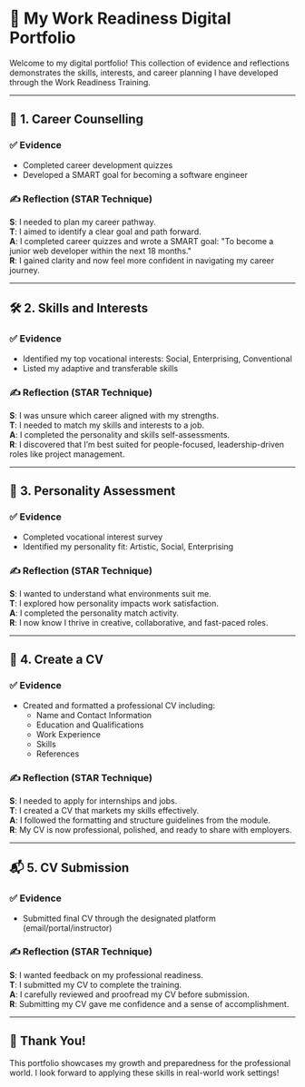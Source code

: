 # 🌟 My Work Readiness Digital Portfolio
Welcome to my digital portfolio! This collection of evidence and reflections demonstrates the skills, interests, and career planning I have developed through the Work Readiness Training.

---

## 🧭 1. Career Counselling

### ✅ Evidence
- Completed career development quizzes
- Developed a SMART goal for becoming a software engineer

### ✍️ Reflection (STAR Technique)
**S**: I needed to plan my career pathway.  
**T**: I aimed to identify a clear goal and path forward.  
**A**: I completed career quizzes and wrote a SMART goal: "To become a junior web developer within the next 18 months."  
**R**: I gained clarity and now feel more confident in navigating my career journey.

---

## 🛠️ 2. Skills and Interests

### ✅ Evidence
- Identified my top vocational interests: Social, Enterprising, Conventional
- Listed my adaptive and transferable skills

### ✍️ Reflection (STAR Technique)
**S**: I was unsure which career aligned with my strengths.  
**T**: I needed to match my skills and interests to a job.  
**A**: I completed the personality and skills self-assessments.  
**R**: I discovered that I’m best suited for people-focused, leadership-driven roles like project management.

---

## 🧬 3. Personality Assessment

### ✅ Evidence
- Completed vocational interest survey
- Identified my personality fit: Artistic, Social, Enterprising

### ✍️ Reflection (STAR Technique)
**S**: I wanted to understand what environments suit me.  
**T**: I explored how personality impacts work satisfaction.  
**A**: I completed the personality match activity.  
**R**: I now know I thrive in creative, collaborative, and fast-paced roles.

---

## 📄 4. Create a CV

### ✅ Evidence
- Created and formatted a professional CV including:
  - Name and Contact Information
  - Education and Qualifications
  - Work Experience
  - Skills
  - References

### ✍️ Reflection (STAR Technique)
**S**: I needed to apply for internships and jobs.  
**T**: I created a CV that markets my skills effectively.  
**A**: I followed the formatting and structure guidelines from the module.  
**R**: My CV is now professional, polished, and ready to share with employers.

---

## 📬 5. CV Submission

### ✅ Evidence
- Submitted final CV through the designated platform (email/portal/instructor)

### ✍️ Reflection (STAR Technique)
**S**: I wanted feedback on my professional readiness.  
**T**: I submitted my CV to complete the training.  
**A**: I carefully reviewed and proofread my CV before submission.  
**R**: Submitting my CV gave me confidence and a sense of accomplishment.

---

## 🌱 Thank You!

This portfolio showcases my growth and preparedness for the professional world. I look forward to applying these skills in real-world work settings!
